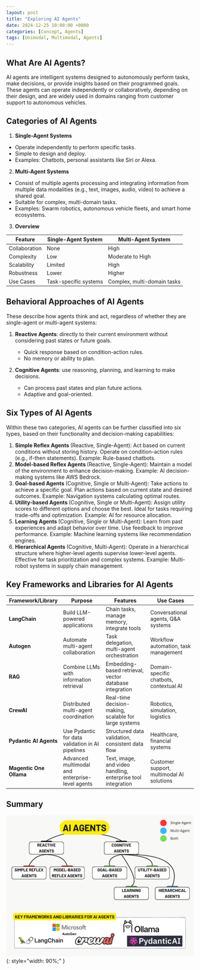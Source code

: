 ```yaml
---
layout: post
title: "Exploring AI Agents"
date: 2024-12-25 10:00:00 +0000
categories: [Concept, Agents]
tags: [Unimodal, Multimodal, Agents]
---
```


## What Are AI Agents?
AI agents are intelligent systems designed to autonomously perform tasks, make decisions, or provide insights based on their programmed goals. These agents can operate independently or collaboratively, depending on their design, and are widely used in domains ranging from customer support to autonomous vehicles.

## Categories of AI Agents
1. <b> Single-Agent Systems </b>
- Operate independently to perform specific tasks.
- Simple to design and deploy.
- Examples: Chatbots, personal assistants like Siri or Alexa.

2. <b> Multi-Agent Systems </b>
- Consist of multiple agents processing and integrating information from multiple data modalities (e.g., text, images, audio, video) to achieve a shared goal.
- Suitable for complex, multi-domain tasks.
- Examples: Swarm robotics, autonomous vehicle fleets, and smart home ecosystems.

3. <b> Overview </b>

| Feature      | Single-Agent System       | Multi-Agent System         |
|--------------|---------------------------|----------------------------|
| Collaboration| None                     | High                        |
| Complexity   | Low                      | Moderate to High            |
| Scalability  | Limited                  | High                        |
| Robustness   | Lower                    | Higher                      |
| Use Cases    | Task-specific systems    | Complex, multi-domain tasks |


## Behavioral Approaches of AI Agents
These describe how agents think and act, regardless of whether they are single-agent or multi-agent systems:

1. <b> Reactive Agents</b>: directly to their current environment without considering past states or future goals.
    - Quick response based on condition-action rules.
    - No memory or ability to plan.


2. <b> Cognitive Agents</b>: use reasoning, planning, and learning to make decisions.
    - Can process past states and plan future actions.
    - Adaptive and goal-oriented.


## Six Types of AI Agents
Within these two categories, AI agents can be further classified into six types, based on their functionality and decision-making capabilities:
1. <b> Simple Reflex Agents </b> (Reactive, Single-Agent): 
Act based on current conditions without storing history.
Operate on condition-action rules (e.g., if-then statements).
Example: Rule-based chatbots.
2. <b> Model-based Reflex Agents </b> (Reactive, Single-Agent): 
Maintain a model of the environment to enhance decision-making.
Example: AI decision-making systems like AWS Bedrock.
3. <b> Goal-based Agents </b>(Cognitive, Single or Multi-Agent): 
Take actions to achieve a specific goal.
Plan actions based on current state and desired outcomes.
Example: Navigation systems calculating optimal routes.
4. <b> Utility-based Agents </b> (Cognitive, Single or Multi-Agent): 
Assign utility scores to different options and choose the best.
Ideal for tasks requiring trade-offs and optimization.
Example: AI for resource allocation.
5. <b> Learning Agents </b> (Cognitive, Single or Multi-Agent): 
Learn from past experiences and adapt behavior over time.
Use feedback to improve performance.
Example: Machine learning systems like recommendation engines.
6. <b> Hierarchical Agents </b> (Cognitive, Multi-Agent): 
Operate in a hierarchical structure where higher-level agents supervise lower-level agents.
Effective for task prioritization and complex systems.
Example: Multi-robot systems in supply chain management.


## Key Frameworks and Libraries for AI Agents 

| Framework/Library      | Purpose                                             | Features                                                   | Use Cases                                  |
|-------------------------|-----------------------------------------------------|------------------------------------------------------------|-------------------------------------------|
| **LangChain**              | Build LLM-powered applications                      | Chain tasks, manage memory, integrate tools                | Conversational agents, Q&A systems        |
| **Autogen**                    | Automate multi-agent collaboration                  | Task delegation, multi-agent orchestration                 | Workflow automation, task management      |
| **RAG** | Combine LLMs with information retrieval             | Embedding-based retrieval, vector database integration     | Domain-specific chatbots, contextual AI   |
| **CrewAI**                       | Distributed multi-agent coordination                | Real-time decision-making, scalable for large systems      | Robotics, simulation, logistics           |
| **Pydantic AI Agents**       | Use Pydantic for data validation in AI pipelines    | Structured data validation, consistent data flow           | Healthcare, financial systems             |
| **Magentic One Ollama**          | Advanced multimodal and enterprise-level agents     | Text, image, and video handling, enterprise tool integration| Customer support, multimodal AI solutions |


## Summary
![AI_Agents](articles_img/Agents/Agents_Overview.png){: style="width: 90%;" }

